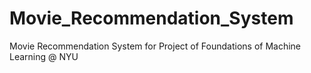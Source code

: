 Movie_Recommendation_System
===========================

Movie Recommendation System for Project of Foundations of Machine Learning @ NYU